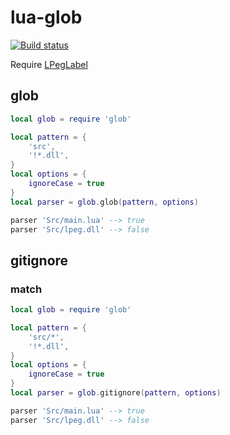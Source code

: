 # lua-glob

[![Build status](https://ci.appveyor.com/api/projects/status/2u02fyusb1aw5rs9?svg=true)](https://ci.appveyor.com/project/sumneko/lua-glob)

Require [LPegLabel](https://github.com/sqmedeiros/lpeglabel)

## glob
```lua
local glob = require 'glob'

local pattern = {
    'src',
    '!*.dll',
}
local options = {
    ignoreCase = true
}
local parser = glob.glob(pattern, options)

parser 'Src/main.lua' --> true
parser 'Src/lpeg.dll' --> false
```

## gitignore

### match
```lua
local glob = require 'glob'

local pattern = {
    'src/*',
    '!*.dll',
}
local options = {
    ignoreCase = true
}
local parser = glob.gitignore(pattern, options)

parser 'Src/main.lua' --> true
parser 'Src/lpeg.dll' --> false
```
